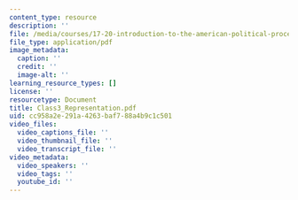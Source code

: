 ```yaml
---
content_type: resource
description: ''
file: /media/courses/17-20-introduction-to-the-american-political-process-fall-2020/class3_representation.pdf
file_type: application/pdf
image_metadata:
  caption: ''
  credit: ''
  image-alt: ''
learning_resource_types: []
license: ''
resourcetype: Document
title: Class3_Representation.pdf
uid: cc958a2e-291a-4263-baf7-88a4b9c1c501
video_files:
  video_captions_file: ''
  video_thumbnail_file: ''
  video_transcript_file: ''
video_metadata:
  video_speakers: ''
  video_tags: ''
  youtube_id: ''
---
```

